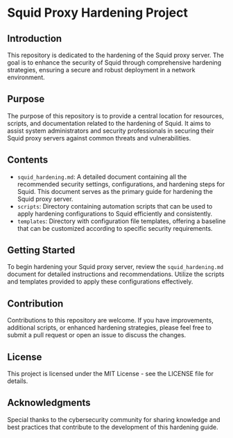 # Squid Proxy Hardening Project

## Introduction

This repository is dedicated to the hardening of the Squid proxy server. The goal is to enhance the security of Squid through comprehensive hardening strategies, ensuring a secure and robust deployment in a network environment.

## Purpose

The purpose of this repository is to provide a central location for resources, scripts, and documentation related to the hardening of Squid. It aims to assist system administrators and security professionals in securing their Squid proxy servers against common threats and vulnerabilities.

## Contents

- `squid_hardening.md`: A detailed document containing all the recommended security settings, configurations, and hardening steps for Squid. This document serves as the primary guide for hardening the Squid proxy server.
- `scripts`: Directory containing automation scripts that can be used to apply hardening configurations to Squid efficiently and consistently.
- `templates`: Directory with configuration file templates, offering a baseline that can be customized according to specific security requirements.

## Getting Started

To begin hardening your Squid proxy server, review the `squid_hardening.md` document for detailed instructions and recommendations. Utilize the scripts and templates provided to apply these configurations effectively.

## Contribution

Contributions to this repository are welcome. If you have improvements, additional scripts, or enhanced hardening strategies, please feel free to submit a pull request or open an issue to discuss the changes.

## License

This project is licensed under the MIT License - see the LICENSE file for details.

## Acknowledgments

Special thanks to the cybersecurity community for sharing knowledge and best practices that contribute to the development of this hardening guide.
